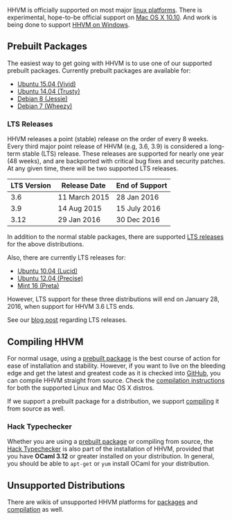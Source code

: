 HHVM is officially supported on most major [linux platforms](./linux.md). There is experimental, hope-to-be official support on [Mac OS X 10.10](./mac.md). And work is being done to support [HHVM on Windows](./windows.md). 

## Prebuilt Packages

The easiest way to get going with HHVM is to use one of our supported prebuilt packages. Currently prebuilt packages are available for:

* [Ubuntu 15.04 (Vivid)](./linux.md#ubuntu-15.04-vivid)
* [Ubuntu 14.04 (Trusty)](./linux.md#ubuntu-14.04-trusty)
* [Debian 8 (Jessie)](./linux.md#debian-8-jessie)
* [Debian 7 (Wheezy)](./linux.md#debian-7-wheezy)

### LTS Releases

HHVM releases a point (stable) release on the order of every 8 weeks. Every third major point release of HHVM (e.g, 3.6, 3.9) is considered a long-term stable (LTS) release. These releases are supported for nearly one year (48 weeks), and are backported with critical bug fixes and security patches. At any given time, there will be two supported LTS releases.

LTS Version | Release Date | End of Support
------------|--------------|---------------
3.6 | 11 March 2015 | 28 Jan 2016
3.9 | 14 Aug 2015 | 15 July 2016
3.12 | 29 Jan 2016 | 30 Dec 2016 

In addition to the normal stable packages, there are supported [LTS releases](/hhvm/installation/linux#obtaining-lts-releases) for the above distributions.

Also, there are currently LTS releases for:

* [Ubuntu 10.04 (Lucid)](./linux.md#ubuntu-10.04-lucid)
* [Ubuntu 12.04 (Precise)](./linux.md#ubuntu-12.04-precise)
* [Mint 16 (Preta)](./linux.md#mint-16-preta)

However, LTS support for these three distributions will end on January 28, 2016, when support for HHVM 3.6 LTS ends.

See our [blog post](http://hhvm.com/blog/6083/hhvm-long-term-support) regarding LTS releases.

## Compiling HHVM

For normal usage, using a [prebuilt package](#prebuilt-packages) is the best course of action for ease of installation and stability. However, if you want to live on the bleeding edge and get the latest and greatest code as it is checked into [GitHub](https://github.com/facebook/hhvm/), you can compile HHVM straight from source. Check the [compilation instructions](/hhvm/installation/building-from-source) for both the supported Linux and Mac OS X distros.

If we support a prebuilt package for a distribution, we support [compiling](/hhvm/installation/building-from-source) it from source as well.

### Hack Typechecker

Whether you are using a [prebuilt package](#prebuilt-packages) or compiling from source, the [Hack Typechecker](/hack/typechecker/introduction) is also part of the installation of HHVM, provided that you have **OCaml 3.12** or greater installed on your distribution. In general, you should be able to `apt-get` or `yum` install OCaml for your distribution.

## Unsupported Distributions

There are wikis of unsupported HHVM platforms for [packages](https://github.com/facebook/hhvm/wiki/Prebuilt-Packages-for-HHVM) and [compilation](https://github.com/facebook/hhvm/wiki/Building-and-Installing-HHVM) as well.
